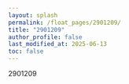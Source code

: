 ```yaml
---
layout: splash
permalink: /float_pages/2901209/
title: "2901209"
author_profile: false
last_modified_at: 2025-06-13
toc: false
---
```

 
2901209
